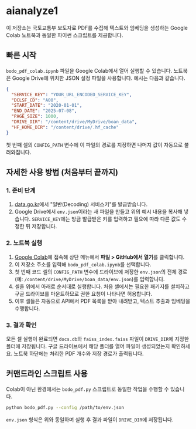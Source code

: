 # aianalyze1
이 저장소는 국토교통부 보도자료 PDF를 수집해 텍스트와 임베딩을 생성하는 Google Colab 노트북과 동일한 파이썬 스크립트를 제공합니다.

## 빠른 시작
`bodo_pdf_colab.ipynb` 파일을 Google Colab에서 열어 실행할 수 있습니다. 노트북은 Google Drive에 위치한 JSON 설정 파일을 사용합니다. 예시는 다음과 같습니다.


```json
{
  "SERVICE_KEY": "YOUR_URL_ENCODED_SERVICE_KEY",
  "DCLSF_CD": "A00",
  "START_DATE": "2020-01-01",
  "END_DATE": "2025-07-08",
  "PAGE_SIZE": 1000,
  "DRIVE_DIR": "/content/drive/MyDrive/boan_data",
  "HF_HOME_DIR": "/content/drive/.hf_cache"
}
```

첫 번째 셀의 `CONFIG_PATH` 변수에 이 파일의 경로를 지정하면 나머지 값이 자동으로 불러와집니다.

## 자세한 사용 방법 (처음부터 끝까지)

### 1. 준비 단계
1. [data.go.kr](https://www.data.go.kr)에서 "일반(Decoding) 서비스키"를 발급받습니다.
2. Google Drive에서 `env.json`이라는 새 파일을 만들고 위의 예시 내용을 복사해 넣습니다. `SERVICE_KEY`에는 방금 발급받은 키를 입력하고 필요에 따라 다른 값도 수정한 뒤 저장합니다.

### 2. 노트북 실행
1. [Google Colab](https://colab.research.google.com)에 접속해 상단 메뉴에서 **파일 > GitHub에서 열기**를 클릭합니다.
2. 이 저장소 주소를 입력해 `bodo_pdf_colab.ipynb`를 선택합니다.
3. 첫 번째 코드 셀의 `CONFIG_PATH` 변수에 드라이브에 저장한 `env.json`의 전체 경로(예: `/content/drive/MyDrive/boan_data/env.json`)를 입력합니다.
4. 셀을 위에서 아래로 순서대로 실행합니다. 처음 셀에서는 필요한 패키지를 설치하고 구글 드라이브를 마운트하므로 권한 요청이 나타나면 허용합니다.
5. 이후 셀들은 자동으로 API에서 PDF 목록을 받아 내려받고, 텍스트 추출과 임베딩을 수행합니다.

### 3. 결과 확인
모든 셀 실행이 완료되면 `docs.db`와 `faiss_index.faiss` 파일이 `DRIVE_DIR`에 지정한 폴더에 저장됩니다. 구글 드라이브에서 해당 폴더를 열어 파일이 생성되었는지 확인하세요. 노트북 하단에는 처리한 PDF 개수와 저장 경로가 출력됩니다.

## 커맨드라인 스크립트 사용
Colab이 아닌 환경에서는 `bodo_pdf.py` 스크립트로 동일한 작업을 수행할 수 있습니다.

```bash
python bodo_pdf.py --config /path/to/env.json
```

`env.json` 형식은 위와 동일하며 실행 후 결과 파일이 `DRIVE_DIR`에 저장됩니다.